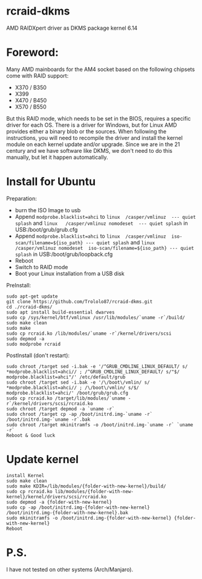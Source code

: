 # rcraid-dkms
AMD RAIDXpert driver as DKMS package kernel 6.14

Foreword:
===========

Many AMD mainboards for the AM4 socket based on the following chipsets come with RAID support:
 * X370 / B350
 * X399
 * X470 / B450
 * X570 / B550

But this RAID mode, which needs to be set in the BIOS, requires a specific driver for each OS.
There is a driver for Windows, but for Linux AMD provides either a binary blob or the sources.
When following the instructions, you will need to recompile the driver and install the kernel module on each kernel update and/or upgrade.
Since we are in the 21 century and we have software like DKMS, we don't need to do this manually, but let it happen automatically.

Install for Ubuntu
===========
Preparation:
  * burn the ISO Image to usb
  * Append `modprobe.blacklist=ahci` to `linux	/casper/vmlinuz  --- quiet splash` and `linux	/casper/vmlinuz nomodeset  --- quiet splash` in USB:/boot/grub/grub.cfg
  * Append `modprobe.blacklist=ahci` to `linux	/casper/vmlinuz  iso-scan/filename=${iso_path} --- quiet splash` and `linux	/casper/vmlinuz nomodeset  iso-scan/filename=${iso_path} --- quiet splash` in USB:/boot/grub/loopback.cfg
  * Reboot
  * Switch to RAID mode
  * Boot your Linux installation from a USB disk

PreInstall:
```
sudo apt-get update
git clone https://github.com/Trololo87/rcraid-dkms.git
cd ./rcraid-dkms/
sudo apt install build-essential dwarves
sudo cp /sys/kernel/btf/vmlinux /usr/lib/modules/`uname -r`/build/
sudo make clean
sudo make
sudo cp rcraid.ko /lib/modules/`uname -r`/kernel/drivers/scsi
sudo depmod -a
sudo modprobe rcraid
```

PostInstall (don't restart):
```
sudo chroot /target sed -i.bak -e '/^GRUB_CMDLINE_LINUX_DEFAULT/ s/ *modprobe.blacklist=ahci// ; /^GRUB_CMDLINE_LINUX_DEFAULT/ s/"$/ modprobe.blacklist=ahci"/' /etc/default/grub
sudo chroot /target sed -i.bak -e '/\/boot\/vmlin/ s/ *modprobe.blacklist=ahci// ; /\/boot\/vmlin/ s/$/ modprobe.blacklist=ahci/' /boot/grub/grub.cfg
sudo cp rcraid.ko /target/lib/modules/`uname -r`/kernel/drivers/scsi/rcraid.ko
sudo chroot /target depmod -a `uname -r`
sudo chroot /target cp -ap /boot/initrd.img-`uname -r` /boot/initrd.img-`uname -r`.bak
sudo chroot /target mkinitramfs -o /boot/initrd.img-`uname -r` `uname -r`
Reboot & Good luck
```

Update kernel
===========
```
install Kernel
sudo make clean
sudo make KDIR=/lib/modules/{folder-with-new-kernel}/build/
sudo cp rcraid.ko lib/modules/{folder-with-new-kernel}/kernel/drivers/scsi/rcraid.ko
sudo depmod -a {folder-with-new-kernel}
sudo cp -ap /boot/initrd.img-{folder-with-new-kernel} /boot/initrd.img-{folder-with-new-kernel}.bak
sudo mkinitramfs -o /boot/initrd.img-{folder-with-new-kernel} {folder-with-new-kernel}
Reboot
```
P.S.
===========
I have not tested on other systems (Arch/Manjaro).

